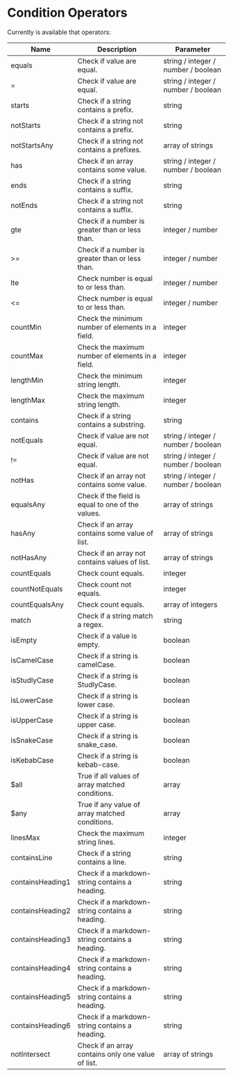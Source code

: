 # Condition Operators

Currently is available that operators:

| Name | Description | Parameter |
|------| ------------ | ----------- |
| equals | Check if value are equal. | string / integer / number / boolean |
| = | Check if value are equal. | string / integer / number / boolean |
| starts | Check if a string contains a prefix. | string |
| notStarts | Check if a string not contains a prefix. | string |
| notStartsAny | Check if a string not contains a prefixes. | array of strings |
| has | Check if an array contains some value. | string / integer / number / boolean |
| ends | Check if a string contains a suffix. | string |
| notEnds | Check if a string not contains a suffix. | string |
| gte | Check if a number is greater than or less than. | integer / number |
| &gt;= | Check if a number is greater than or less than. | integer / number |
| lte | Check number is equal to or less than. | integer / number |
| &lt;= | Check number is equal to or less than. | integer / number |
| countMin | Check the minimum number of elements in a field. | integer |
| countMax | Check the maximum number of elements in a field. | integer |
| lengthMin | Check the minimum string length. | integer |
| lengthMax | Check the maximum string length. | integer |
| contains | Check if a string contains a substring. | string |
| notEquals | Check if value are not equal. | string / integer / number / boolean |
| != | Check if value are not equal. | string / integer / number / boolean |
| notHas | Check if an array not contains some value. | string / integer / number / boolean |
| equalsAny | Check if the field is equal to one of the values. | array of strings |
| hasAny | Check if an array contains some value of list. | array of strings |
| notHasAny | Check if an array not contains values of list. | array of strings |
| countEquals | Check count equals. | integer |
| countNotEquals | Check count not equals. | integer |
| countEqualsAny | Check count equals. | array of integers |
| match | Check if a string match a regex. | string |
| isEmpty | Check if a value is empty. | boolean |
| isCamelCase | Check if a string is camelCase. | boolean |
| isStudlyCase | Check if a string is StudlyCase. | boolean |
| isLowerCase | Check if a string is lower case. | boolean |
| isUpperCase | Check if a string is upper case. | boolean |
| isSnakeCase | Check if a string is snake_case. | boolean |
| isKebabCase | Check if a string is kebab-case. | boolean |
| $all | True if all values of array matched conditions. | array |
| $any | True if any value of array matched conditions. | array |
| linesMax | Check the maximum string lines. | integer |
| containsLine | Check if a string contains a line. | string |
| containsHeading1 | Check if a markdown-string contains a heading. | string |
| containsHeading2 | Check if a markdown-string contains a heading. | string |
| containsHeading3 | Check if a markdown-string contains a heading. | string |
| containsHeading4 | Check if a markdown-string contains a heading. | string |
| containsHeading5 | Check if a markdown-string contains a heading. | string |
| containsHeading6 | Check if a markdown-string contains a heading. | string |
| notIntersect | Check if an array contains only one value of list. | array of strings |


